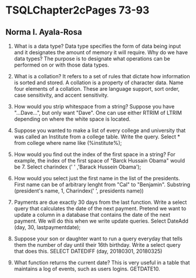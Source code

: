 # TSQLChapter2cPages 73-93

## Norma I. Ayala-Rosa


1. What is a data type? Data type specifies the form of data being input and it designates the amount of memory it will require. 
Why do we have data types? The purpose is to designate what operations can be performed on or with those data types.

2. What is a collation? It refers to a set of rules that dictate how information is sorted and stored. A collation is a property of character data.
Name four elements of a collation. These are language support, sort order, case sensitivity, and accent sensitivity.

3. How would you strip whitespace from a string? Suppose you have "...Dave...", but only want "Dave".
One can use either RTRIM of LTRIM depending on where the white space is located.

4. Suppose you wanted to make a list of every college and university that was called an Institute from a college table.
Write the query. Select * from college where name like (%institute%);

5. How would you find out the index of the first space in a string? For example, the index of the first space of "Barck Hussain
Obama" would be 7. Select charindex (' ' ,'Barack Hussein Obama');

6.  How would you select just the first name in the list of the presidents. First name can be of arbitrary lenght from "Cal" to
"Benjamin". Substring (president's name, 1, Charindex(' ', presidents name))

7. Payments are due exactly 30 days from the last function. Write a select query that calculates the date of the next payment. 
Pretend we want to update a column in a database that contains the date of the next payment. We will do this when we write update queries.
Select DateAdd (day, 30, lastpaymentdate); 

8. Suppose your son or daughter want to run a query everyday that tells them the number of day until their 16th birthday. 
Write a select query that does this. SELECT DATEDIFF (day, 20180301, 20180325)

9. What function returns the current date?  This is very useful in a table that maintains a log of events, such as users logins.
GETDATE10. 
